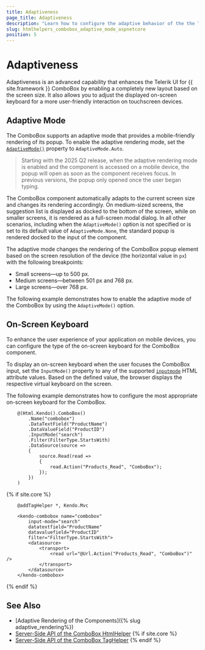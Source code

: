 ```yaml
---
title: Adaptiveness
page_title: Adaptiveness
description: "Learn how to configure the adaptive behavior of the the Telerik UI ComboBox component for {{ site.framework }}."
slug: htmlhelpers_combobox_adaptive_mode_aspnetcore
position: 5
---
```


# Adaptiveness

Adaptiveness is an advanced capability that enhances the Telerik UI for {{ site.framework }} ComboBox by enabling a completely new layout based on the screen size. It also allows you to adjust the displayed on-screen keyboard for a more user-friendly interaction on touchscreen devices.

## Adaptive Mode

The ComboBox supports an adaptive mode that provides a mobile-friendly rendering of its popup. To enable the adaptive rendering mode, set the [`AdaptiveMode()`](/api/kendo.mvc.ui.fluent/comboboxbuilder#adaptivemodekendomvcuiadaptivemode) property to `AdaptiveMode.Auto`.

> Starting with the 2025 Q2 release, when the adaptive rendering mode is enabled and the component is accessed on a mobile device, the popup will open as soon as the component receives focus. In previous versions, the popup only opened once the user began typing.

The ComboBox component automatically adapts to the current screen size and changes its rendering accordingly. On medium-sized screens, the suggestion list is displayed as docked to the bottom of the screen, while on smaller screens, it is rendered as a full-screen modal dialog. In all other scenarios, including when the `AdaptiveMode()` option is not specified or is set to its default value of `AdaptiveMode.None`, the standard popup is rendered docked to the input of the component.

The adaptive mode changes the rendering of the ComboBox popup element based on the screen resolution of the device (the horizontal value in `px`) with the following breakpoints:

* Small screens&mdash;up to 500 px.
* Medium screens&mdash;between 501 px and 768 px.
* Large screens&mdash;over 768 px.

The following example demonstrates how to enable the adaptive mode of the ComboBox by using the `AdaptiveMode()` option.

<demo metaUrl="combobox/adaptive_mode/" height="600"></demo>

## On-Screen Keyboard

To enhance the user experience of your application on mobile devices, you can configure the type of the on-screen keyboard for the ComboBox component.

To display an on-screen keyboard when the user focuses the ComboBox input, set the `InputMode()` property to any of the supported <a href="https://developer.mozilla.org/en-US/docs/Web/HTML/Global_attributes/inputmode#values" target="_blank">`inputmode`</a> HTML attribute values. Based on the defined value, the browser displays the respective virtual keyboard on the screen.

The following example demonstrates how to configure the most appropriate on-screen keyboard for the ComboBox.

```HtmlHelper
    @(Html.Kendo().ComboBox()
        .Name("combobox")
        .DataTextField("ProductName")
        .DataValueField("ProductID")
        .InputMode("search")
        .Filter(FilterType.StartsWith)
        .DataSource(source =>
        {
            source.Read(read =>
            {
                read.Action("Products_Read", "ComboBox");
            });
        })
    )
```
{% if site.core %}
```TagHelper
    @addTagHelper *, Kendo.Mvc

    <kendo-combobox name="combobox"
        input-mode="search"
        datatextfield="ProductName"
        datavaluefield="ProductID"
        filter="FilterType.StartsWith">
        <datasource>
            <transport>
                <read url="@Url.Action("Products_Read", "ComboBox")" />
            </transport>
        </datasource>
    </kendo-combobox>
```
{% endif %}

## See Also

* [Adaptive Rendering of the Components]({% slug adaptive_rendering%})
* [Server-Side API of the ComboBox HtmlHelper](/api/combobox)
{% if site.core %}
* [Server-Side API of the ComboBox TagHelper](/api/taghelpers/combobox)
{% endif %}
